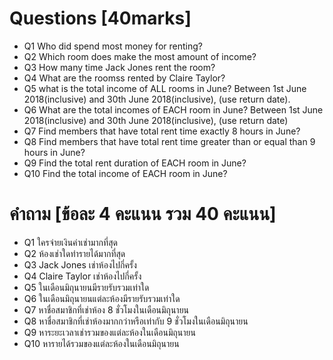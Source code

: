 # Questions [40marks]
* Q1 Who did spend most money for renting?
* Q2 Which room does make the most amount of income?
* Q3 How many time Jack Jones rent the room?
* Q4 What are the roomss rented by Claire Taylor?
* Q5 what is the total income of ALL rooms in June? Between 1st June 2018(inclusive) and 30th June 2018(inclusive), (use return date).
* Q6 What are the total incomes of EACH room in June? Between 1st June 2018(inclusive) and 30th June 2018(inclusive), (use return date) 
* Q7 Find members that have total rent time exactly 8 hours in June?
* Q8 Find members that have total rent time greater than or equal than 9 hours in June?
* Q9 Find the total rent duration of EACH room in June?
* Q10 Find the total income of EACH room in June?

# คำถาม [ข้อละ 4 คะแนน รวม 40 คะแนน]
* Q1 ใครจ่ายเงินค่าเช่ามากที่สุด
* Q2 ห้องเช่าใดทำรายได้มากที่สุด
* Q3 Jack Jones เช่าห้องไปกี่ครั้ง
* Q4 Claire Taylor เช่าห้องไปกี่ครั้ง
* Q5 ในเดือนมิถุนายนมีรายรับรวมเท่าใด
* Q6 ในเดือนมิถุนายนแต่ละห้องมีรายรับรวมเท่าใด
* Q7 หาชื่อสมาชิกที่เช่าห้อง 8 ชั่วโมงในเดือนมิถุนายน
* Q8 หาชื่อสมาชิกที่เช่าห้องมากกว่าหรือเท่ากับ 9 ชั่วโมงในเดือนมิถุนายน
* Q9 หาระยะเวลาเช่ารวมของแต่ละห้องในเดือนมิถุนายน
* Q10 หารายได้รวมของแต่ละห้องในเดือนมิถุนายน